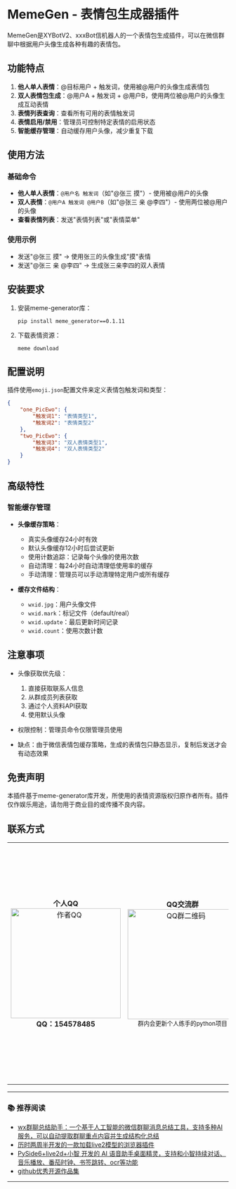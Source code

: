 # MemeGen - 表情包生成器插件

MemeGen是XYBotV2、xxxBot信机器人的一个表情包生成插件，可以在微信群聊中根据用户头像生成各种有趣的表情包。

## 功能特点

1. **他人单人表情**：@目标用户 + 触发词，使用被@用户的头像生成表情包
2. **双人表情包生成**：@用户A + 触发词 + @用户B，使用两位被@用户的头像生成互动表情
3. **表情列表查询**：查看所有可用的表情触发词
4. **表情启用/禁用**：管理员可控制特定表情的启用状态
5. **智能缓存管理**：自动缓存用户头像，减少重复下载

## 使用方法

### 基础命令

- **他人单人表情**：`@用户名 触发词`（如"@张三 摸"）- 使用被@用户的头像
- **双人表情**：`@用户A 触发词 @用户B`（如"@张三 亲 @李四"）- 使用两位被@用户的头像
- **查看表情列表**：发送"表情列表"或"表情菜单"

### 使用示例

- 发送"@张三 摸" → 使用张三的头像生成"摸"表情
- 发送"@张三 亲 @李四" → 生成张三亲李四的双人表情

## 安装要求

1. 安装meme-generator库：
   ```
   pip install meme_generator==0.1.11
   ```

2. 下载表情资源：
   ```
   meme download
   ```

## 配置说明

插件使用`emoji.json`配置文件来定义表情包触发词和类型：

```json
{
    "one_PicEwo": {
        "触发词1": "表情类型1",
        "触发词2": "表情类型2"
    },
    "two_PicEwo": {
        "触发词3": "双人表情类型1",
        "触发词4": "双人表情类型2"
    }
}
```

## 高级特性

### 智能缓存管理

- **头像缓存策略**：
  - 真实头像缓存24小时有效
  - 默认头像缓存12小时后尝试更新
  - 使用计数追踪：记录每个头像的使用次数
  - 自动清理：每24小时自动清理低使用率的缓存
  - 手动清理：管理员可以手动清理特定用户或所有缓存

- **缓存文件结构**：
  - `wxid.jpg`：用户头像文件
  - `wxid.mark`：标记文件（default/real）
  - `wxid.update`：最后更新时间记录
  - `wxid.count`：使用次数计数

## 注意事项

- 头像获取优先级：
  1. 直接获取联系人信息
  2. 从群成员列表获取
  3. 通过个人资料API获取
  4. 使用默认头像

- 权限控制：管理员命令仅限管理员使用
- 缺点：由于微信表情包缓存策略，生成的表情包只静态显示，复制后发送才会有动态效果

## 免责声明

本插件基于meme-generator库开发，所使用的表情资源版权归原作者所有。插件仅作娱乐用途，请勿用于商业目的或传播不良内容。 

## 联系方式

<div align="center"><table><tbody><tr><td align="center"><b>个人QQ</b><br><img src="https://wmimg.com/i/1119/2025/02/67a96bb8d3ef6.jpg" width="250" alt="作者QQ"><br><b>QQ：154578485</b></td><td align="center"><b>QQ交流群</b><br><img src="https://wmimg.com/i/1119/2025/02/67a96bb8d6457.jpg" width="250" alt="QQ群二维码"><br><small>群内会更新个人练手的python项目</small></td><td align="center"><b>微信赞赏</b><br><img src="https://wmimg.com/i/1119/2024/09/66dd37a5ab6e8.jpg" width="500" alt="微信赞赏码"><br><small>要到饭咧？啊咧？啊咧？不给也没事~ 请随意打赏</small></td><td align="center"><b>支付宝赞赏</b><br><img src="https://wmimg.com/i/1119/2024/09/66dd3d6febd05.jpg" width="300" alt="支付宝赞赏码"><br><small>如果觉得有帮助,来包辣条犒劳一下吧~</small></td></tr></tbody></table></div>

---

### 📚 推荐阅读

-   [wx群聊总结助手：一个基于人工智能的微信群聊消息总结工具，支持多种AI服务，可以自动提取群聊重点内容并生成结构化总结](https://github.com/Vita0519/wechat_summary)
-   [历时两周半开发的一款加载live2模型的浏览器插件](https://www.allfather.top/archives/live2dkan-ban-niang)
-   [PySide6+live2d+小智 开发的 AI 语音助手桌面精灵，支持和小智持续对话、音乐播放、番茄时钟、书签跳转、ocr等功能](https://www.bilibili.com/video/BV1wN9rYFEze/?share_source=copy_web&vd_source=f3d1033524bcd51cf10e8312ef8376ff)
-   [github优秀开源作品集](https://www.allfather.top/mol2d/)

---
